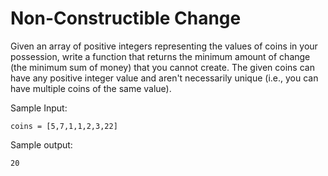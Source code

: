 # Non-Constructible Change

Given an array of positive integers representing the values of coins in your
possession, write a function that returns the minimum amount of change (the
minimum sum of money) that you cannot create. The given coins can have 
any positive integer value and aren't necessarily unique (i.e., you can have 
multiple coins of the same value).


Sample Input:

```plain
coins = [5,7,1,1,2,3,22]
```

Sample output:

```plain
20
```

